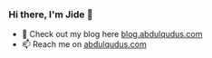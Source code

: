 ### Hi there, I'm Jide 👋

- 💬 Check out my blog here [blog.abdulqudus.com](https://blog.abdulqudus.com)
- 📫 Reach me on [abdulqudus.com](https://www.abdulqudus.com/newsletter)


